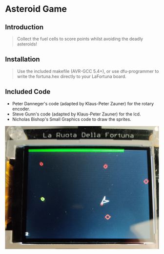 # Asteroid Game

## Introduction

> Collect the fuel cells to score points whilst avoiding the deadly asteroids!

## Installation

> Use the included makefile (AVR-GCC 5.4+), or use dfu-programmer to write the fortuna.hex directly to your LaFortuna board.

## Included Code
- Peter Danneger's code (adapted by Klaus-Peter Zauner) for the rotary encoder.
- Steve Gunn's code (adapted by Klaus-Peter Zauner) for the lcd.
- Nicholas Bishop's Small Graphics code to draw the sprites.

![alt text](https://raw.githubusercontent.com/jjackevans/AsteroidsAVR/master/im.jpg "Show image")
